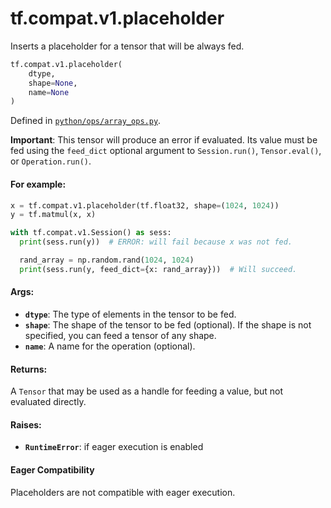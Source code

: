 <div itemscope itemtype="http://developers.google.com/ReferenceObject">
<meta itemprop="name" content="tf.compat.v1.placeholder" />
<meta itemprop="path" content="Stable" />
</div>

# tf.compat.v1.placeholder

Inserts a placeholder for a tensor that will be always fed.

``` python
tf.compat.v1.placeholder(
    dtype,
    shape=None,
    name=None
)
```



Defined in [`python/ops/array_ops.py`](/code/stable/tensorflow/python/ops/array_ops.py).

<!-- Placeholder for "Used in" -->

**Important**: This tensor will produce an error if evaluated. Its value must
be fed using the `feed_dict` optional argument to `Session.run()`,
`Tensor.eval()`, or `Operation.run()`.

#### For example:



```python
x = tf.compat.v1.placeholder(tf.float32, shape=(1024, 1024))
y = tf.matmul(x, x)

with tf.compat.v1.Session() as sess:
  print(sess.run(y))  # ERROR: will fail because x was not fed.

  rand_array = np.random.rand(1024, 1024)
  print(sess.run(y, feed_dict={x: rand_array}))  # Will succeed.
```



#### Args:


* <b>`dtype`</b>: The type of elements in the tensor to be fed.
* <b>`shape`</b>: The shape of the tensor to be fed (optional). If the shape is not
  specified, you can feed a tensor of any shape.
* <b>`name`</b>: A name for the operation (optional).


#### Returns:

A `Tensor` that may be used as a handle for feeding a value, but not
evaluated directly.



#### Raises:


* <b>`RuntimeError`</b>: if eager execution is enabled

#### Eager Compatibility
Placeholders are not compatible with eager execution.

